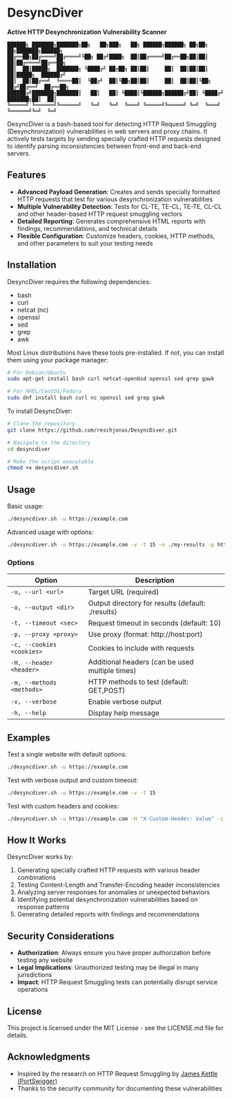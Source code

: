 # DesyncDiver

**Active HTTP Desynchronization Vulnerability Scanner**

```
██████╗ ███████╗███████╗██╗   ██╗███╗   ██╗ ██████╗██████╗ ██╗██╗   ██╗███████╗██████╗ 
██╔══██╗██╔════╝██╔════╝╚██╗ ██╔╝████╗  ██║██╔════╝██╔══██╗██║██║   ██║██╔════╝██╔══██╗
██║  ██║█████╗  ███████╗ ╚████╔╝ ██╔██╗ ██║██║     ██║  ██║██║██║   ██║█████╗  ██████╔╝
██║  ██║██╔══╝  ╚════██║  ╚██╔╝  ██║╚██╗██║██║     ██║  ██║██║╚██╗ ██╔╝██╔══╝  ██╔══██╗
██████╔╝███████╗███████║   ██║   ██║ ╚████║╚██████╗██████╔╝██║ ╚████╔╝ ███████╗██║  ██║
╚═════╝ ╚══════╝╚══════╝   ╚═╝   ╚═╝  ╚═══╝ ╚═════╝╚═════╝ ╚═╝  ╚═══╝  ╚══════╝╚═╝  ╚═╝
```

DesyncDiver is a bash-based tool for detecting HTTP Request Smuggling (Desynchronization) vulnerabilities in web servers and proxy chains. It actively tests targets by sending specially crafted HTTP requests designed to identify parsing inconsistencies between front-end and back-end servers.

## Features

- **Advanced Payload Generation**: Creates and sends specially formatted HTTP requests that test for various desynchronization vulnerabilities
- **Multiple Vulnerability Detection**: Tests for CL-TE, TE-CL, TE-TE, CL-CL and other header-based HTTP request smuggling vectors
- **Detailed Reporting**: Generates comprehensive HTML reports with findings, recommendations, and technical details
- **Flexible Configuration**: Customize headers, cookies, HTTP methods, and other parameters to suit your testing needs

## Installation

DesyncDiver requires the following dependencies:
- bash
- curl
- netcat (nc)
- openssl
- sed
- grep
- awk

Most Linux distributions have these tools pre-installed. If not, you can install them using your package manager:

```bash
# For Debian/Ubuntu
sudo apt-get install bash curl netcat-openbsd openssl sed grep gawk

# For RHEL/CentOS/Fedora
sudo dnf install bash curl nc openssl sed grep gawk
```

To install DesyncDiver:

```bash
# Clone the repository
git clone https://github.com/reschjonas/DesyncDiver.git

# Navigate to the directory
cd desyncdiver

# Make the script executable
chmod +x desyncdiver.sh
```

## Usage

Basic usage:

```bash
./desyncdiver.sh -u https://example.com
```

Advanced usage with options:

```bash
./desyncdiver.sh -u https://example.com -v -t 15 -o ./my-results -p http://proxy:8080 -H "Authorization: Bearer token" -c "session=abc123"
```

### Options

| Option | Description |
|--------|-------------|
| `-u, --url <url>` | Target URL (required) |
| `-o, --output <dir>` | Output directory for results (default: ./results) |
| `-t, --timeout <sec>` | Request timeout in seconds (default: 10) |
| `-p, --proxy <proxy>` | Use proxy (format: http://host:port) |
| `-c, --cookies <cookies>` | Cookies to include with requests |
| `-H, --header <header>` | Additional headers (can be used multiple times) |
| `-m, --methods <methods>` | HTTP methods to test (default: GET,POST) |
| `-v, --verbose` | Enable verbose output |
| `-h, --help` | Display help message |

## Examples

Test a single website with default options:
```bash
./desyncdiver.sh -u https://example.com
```

Test with verbose output and custom timeout:
```bash
./desyncdiver.sh -u https://example.com -v -t 15
```

Test with custom headers and cookies:
```bash
./desyncdiver.sh -u https://example.com -H "X-Custom-Header: Value" -c "session=abc123"
```

## How It Works

DesyncDiver works by:

1. Generating specially crafted HTTP requests with various header combinations
2. Testing Content-Length and Transfer-Encoding header inconsistencies
3. Analyzing server responses for anomalies or unexpected behaviors
4. Identifying potential desynchronization vulnerabilities based on response patterns
5. Generating detailed reports with findings and recommendations

## Security Considerations

- **Authorization**: Always ensure you have proper authorization before testing any website
- **Legal Implications**: Unauthorized testing may be illegal in many jurisdictions
- **Impact**: HTTP Request Smuggling tests can potentially disrupt service operations

## License

This project is licensed under the MIT License - see the LICENSE.md file for details.

## Acknowledgments

- Inspired by the research on HTTP Request Smuggling by [James Kettle (PortSwigger)](https://portswigger.net/research/http-desync-attacks-request-smuggling-reborn)
- Thanks to the security community for documenting these vulnerabilities 
